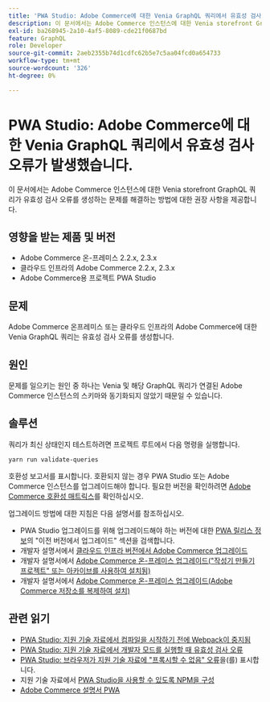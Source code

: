 ```yaml
---
title: 'PWA Studio: Adobe Commerce에 대한 Venia GraphQL 쿼리에서 유효성 검사 오류가 발생했습니다.'
description: 이 문서에서는 Adobe Commerce 인스턴스에 대한 Venia storefront GraphQL 쿼리가 유효성 검사 오류를 생성하는 문제를 해결하는 방법에 대한 권장 사항을 제공합니다.
exl-id: ba268945-2a10-4af5-8089-cde21f0687bd
feature: GraphQL
role: Developer
source-git-commit: 2aeb2355b74d1cdfc62b5e7c5aa04fcd0a654733
workflow-type: tm+mt
source-wordcount: '326'
ht-degree: 0%

---
```


# PWA Studio: Adobe Commerce에 대한 Venia GraphQL 쿼리에서 유효성 검사 오류가 발생했습니다.

이 문서에서는 Adobe Commerce 인스턴스에 대한 Venia storefront GraphQL 쿼리가 유효성 검사 오류를 생성하는 문제를 해결하는 방법에 대한 권장 사항을 제공합니다.

## 영향을 받는 제품 및 버전

* Adobe Commerce 온-프레미스 2.2.x, 2.3.x
* 클라우드 인프라의 Adobe Commerce 2.2.x, 2.3.x
* Adobe Commerce용 프로젝트 PWA Studio

## 문제

Adobe Commerce 온프레미스 또는 클라우드 인프라의 Adobe Commerce에 대한 Venia GraphQL 쿼리는 유효성 검사 오류를 생성합니다.

## 원인

문제를 일으키는 원인 중 하나는 Venia 및 해당 GraphQL 쿼리가 연결된 Adobe Commerce 인스턴스의 스키마와 동기화되지 않았기 때문일 수 있습니다.

## 솔루션

쿼리가 최신 상태인지 테스트하려면 프로젝트 루트에서 다음 명령을 실행합니다.

```bash
yarn run validate-queries
```

호환성 보고서를 표시합니다. 호환되지 않는 경우 PWA Studio 또는 Adobe Commerce 인스턴스를 업그레이드해야 합니다. 필요한 버전을 확인하려면 [Adobe Commerce 호환성 매트릭스](https://developer.adobe.com/commerce/pwa-studio/integrations/adobe-commerce/version-compatibility/)를 확인하십시오.

업그레이드 방법에 대한 지침은 다음 설명서를 참조하십시오.

* PWA Studio 업그레이드를 위해 업그레이드해야 하는 버전에 대한 [PWA 릴리스 정보](https://github.com/magento/pwa-studio/releases/)의 &quot;이전 버전에서 업그레이드&quot; 섹션을 검색합니다.
* 개발자 설명서에서 [클라우드 인프라 버전에서 Adobe Commerce 업그레이드](https://experienceleague.adobe.com/ko/docs/commerce-cloud-service/user-guide/develop/upgrade/commerce-version)
* 개발자 설명서에서 [Adobe Commerce 온-프레미스 업그레이드(&quot;작성기 만들기 프로젝트&quot; 또는 아카이브를 사용하여 설치됨)](https://experienceleague.adobe.com/ko/docs/commerce-operations/upgrade-guide/implementation/perform-upgrade)
* 개발자 설명서에서 [Adobe Commerce 온-프레미스 업그레이드(Adobe Commerce 저장소를 복제하여 설치)](https://experienceleague.adobe.com/ko/docs/commerce-operations/upgrade-guide/developer/git-installs)

## 관련 읽기

* [PWA Studio: 지원 기술 자료에서 컴파일을 시작하기 전에 Webpack이 중지됨](/help/troubleshooting/miscellaneous/pwa-studio-webpack-hangs-before-beginning-compilation.md)
* [PWA Studio: 지원 기술 자료에서 개발자 모드를 실행할 때 유효성 검사 오류](/help/troubleshooting/miscellaneous/pwa-studio-validation-errors-when-running-developer-mode.md)
* [PWA Studio: 브라우저가 지원 기술 자료에 &quot;프록시할 수 없음&quot; 오류](/help/troubleshooting/miscellaneous/pwa-studio-browser-displays-cannot-proxy-to-error.md)을(를) 표시합니다.
* 지원 기술 자료에서 [PWA Studio을 사용할 수 있도록 NPM을 구성](/help/how-to/general/configure-npm-to-be-able-to-use-pwa-studio.md)
* [Adobe Commerce 설명서 PWA](https://magento.github.io/pwa-studio/)
